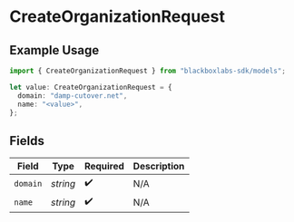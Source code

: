 # CreateOrganizationRequest

## Example Usage

```typescript
import { CreateOrganizationRequest } from "blackboxlabs-sdk/models";

let value: CreateOrganizationRequest = {
  domain: "damp-cutover.net",
  name: "<value>",
};
```

## Fields

| Field              | Type               | Required           | Description        |
| ------------------ | ------------------ | ------------------ | ------------------ |
| `domain`           | *string*           | :heavy_check_mark: | N/A                |
| `name`             | *string*           | :heavy_check_mark: | N/A                |